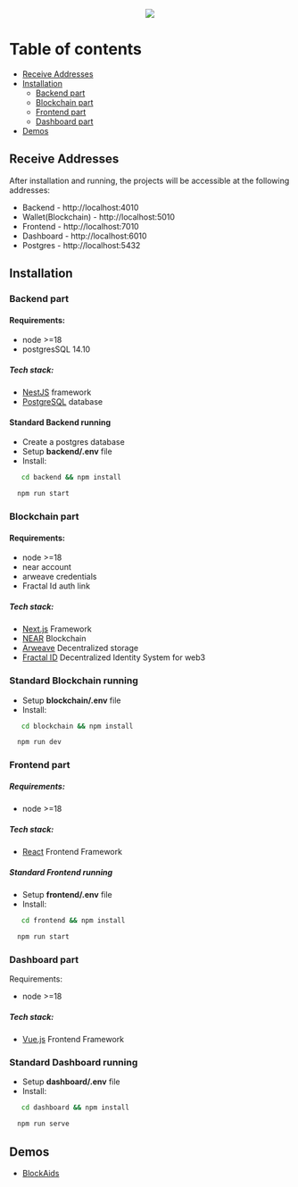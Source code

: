 <p align="center">
  <img src="https://raw.githubusercontent.com/iovitatudor/blockAIDS-dashboard/main/public/Logo.png" />
</p>


# Table of contents

- [Receive Addresses](#receive-addresses)
- [Installation](#installation)
    - [Backend part](#backend-part)
    - [Blockchain part](#blockchain-part)
    - [Frontend part](#frontend-part)
    - [Dashboard part](#dashboard-part)
- [Demos](#demos)

## Receive Addresses

After installation and running, the projects will be accessible at the following addresses:

- Backend - http://localhost:4010
- Wallet(Blockchain) - http://localhost:5010
- Frontend - http://localhost:7010
- Dashboard - http://localhost:6010
- Postgres - http://localhost:5432

## Installation

### Backend part

#### Requirements:
- node >=18
- postgresSQL 14.10


##### Tech stack:
-  <a href="https://nestjs.com/" target="blank">NestJS</a> framework
-  <a href="https://www.postgresql.org/" target="blank">PostgreSQL</a> database

#### Standard Backend running

- Create a postgres database
- Setup **backend/.env** file
- Install:

```bash 
   cd backend && npm install
```

```bash 
  npm run start
```

### Blockchain part

#### Requirements:

- node >=18
- near account
- arweave credentials
- Fractal Id auth link

##### Tech stack:
-  <a href="https://nextjs.org/" target="blank">Next.js</a> Framework
-  <a href="https://near.org/" target="blank">NEAR</a> Blockchain
-  <a href="https://arweave.app/" target="blank">Arweave</a> Decentralized storage
-  <a href="https://web.fractal.id/" target="blank">Fractal ID</a> Decentralized Identity System for web3

### Standard Blockchain running

- Setup **blockchain/.env** file
- Install:

```bash 
   cd blockchain && npm install
```

```bash 
  npm run dev
```

### Frontend part

##### Requirements:

- node >=18

##### Tech stack:
-  <a href="https://react.dev/" target="blank">React</a> Frontend Framework

##### Standard Frontend running

- Setup **frontend/.env** file
- Install:

```bash 
   cd frontend && npm install
```

```bash 
  npm run start
```

### Dashboard part

Requirements:

- node >=18

##### Tech stack:
-  <a href="https://vuejs.org/" target="blank">Vue.js</a> Frontend Framework

### Standard Dashboard running

- Setup **dashboard/.env** file
- Install:

```bash 
   cd dashboard && npm install
```

```bash 
  npm run serve
```


## Demos

- <a href="https://app.blockaids.online/" target="blank">BlockAids</a>
